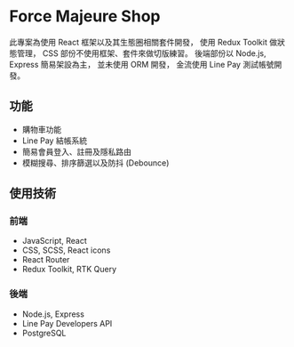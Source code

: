 # Force Majeure Shop

此專案為使用 React 框架以及其生態圈相關套件開發，
使用 Redux Toolkit 做狀態管理，
CSS 部份不使用框架、套件來做切版練習。
後端部份以 Node.js, Express 簡易架設為主，
並未使用 ORM 開發，
金流使用 Line Pay 測試帳號開發。

## 功能

- 購物車功能
- Line Pay 結帳系統
- 簡易會員登入、註冊及隱私路由
- 模糊搜尋、排序篩選以及防抖 (Debounce)

## 使用技術

### 前端

- JavaScript, React
- CSS, SCSS, React icons
- React Router
- Redux Toolkit, RTK Query

### 後端

- Node.js, Express
- Line Pay Developers API
- PostgreSQL
